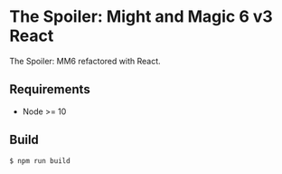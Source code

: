 # The Spoiler: Might and Magic 6 v3 React

The Spoiler: MM6 refactored with React.

## Requirements

- Node >= 10

## Build

```shell script
$ npm run build
```